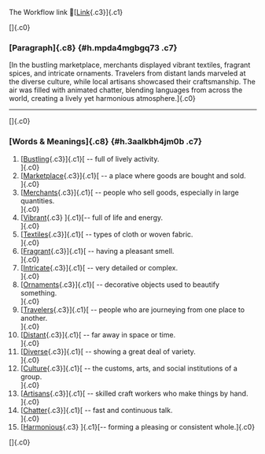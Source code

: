 The Workflow link
👏[[Link](https://www.google.com/url?q=http://www.google.com&sa=D&source=editors&ust=1760656586916518&usg=AOvVaw3fyl7xrnLSxYy2EOJyrB-1){.c3}]{.c1}

[]{.c0}

### [Paragraph]{.c8} {#h.mpda4mgbgq73 .c7}

[In the bustling marketplace, merchants displayed vibrant textiles,
fragrant spices, and intricate ornaments. Travelers from distant lands
marveled at the diverse culture, while local artisans showcased their
craftsmanship. The air was filled with animated chatter, blending
languages from across the world, creating a lively yet harmonious
atmosphere.]{.c0}

------------------------------------------------------------------------

[]{.c0}

### [Words & Meanings]{.c8} {#h.3aalkbh4jm0b .c7}

1.  [[Bustling](https://www.google.com/url?q=http://www.google.com&sa=D&source=editors&ust=1760656586917912&usg=AOvVaw0RaLGrTYX6MfF2cXkk9-WM){.c3}]{.c1}[ --
    full of lively activity.\
    ]{.c0}
2.  [[Marketplace](https://www.google.com/url?q=http://www.google.com&sa=D&source=editors&ust=1760656586918131&usg=AOvVaw0vy__No4V0iBLn26FYerGP){.c3}]{.c1}[ --
    a place where goods are bought and sold.\
    ]{.c0}
3.  [[Merchants](https://www.google.com/url?q=http://www.google.com&sa=D&source=editors&ust=1760656586918340&usg=AOvVaw1L8hL4dIDiCvqcQX2C88zP){.c3}]{.c1}[ --
    people who sell goods, especially in large quantities.\
    ]{.c0}
4.  [[Vibrant](https://www.google.com/url?q=http://www.google.com&sa=D&source=editors&ust=1760656586918569&usg=AOvVaw007KyQ7Is1zbWeQge5QVuB){.c3}
    ]{.c1}[-- full of life and energy.\
    ]{.c0}
5.  [[Textiles](https://www.google.com/url?q=http://www.google.com&sa=D&source=editors&ust=1760656586918781&usg=AOvVaw2mjDeWlXm_zMO-FKydtGe0){.c3}]{.c1}[ --
    types of cloth or woven fabric.\
    ]{.c0}
6.  [[Fragrant](https://www.google.com/url?q=http://www.google.com&sa=D&source=editors&ust=1760656586919011&usg=AOvVaw3KeyqNmxGqQlfVnncBAxNR){.c3}]{.c1}[ --
    having a pleasant smell.\
    ]{.c0}
7.  [[Intricate](https://www.google.com/url?q=http://www.google.com&sa=D&source=editors&ust=1760656586919247&usg=AOvVaw3IYDTiJckM6qGazXJ1bDB7){.c3}]{.c1}[ --
    very detailed or complex.\
    ]{.c0}
8.  [[Ornaments](https://www.google.com/url?q=http://www.google.com&sa=D&source=editors&ust=1760656586919440&usg=AOvVaw3SrCchM6TCe6AYEi4zUYaY){.c3}]{.c1}[ --
    decorative objects used to beautify something.\
    ]{.c0}
9.  [[Travelers](https://www.google.com/url?q=http://www.google.com&sa=D&source=editors&ust=1760656586919598&usg=AOvVaw1QQxRVqRlxsy2qJUvEAxZq){.c3}]{.c1}[ --
    people who are journeying from one place to another.\
    ]{.c0}
10. [[Distant](https://www.google.com/url?q=http://www.google.com&sa=D&source=editors&ust=1760656586919781&usg=AOvVaw0W7zWUykApBFUchIvpFYzu){.c3}]{.c1}[ --
    far away in space or time.\
    ]{.c0}
11. [[Diverse](https://www.google.com/url?q=http://www.google.com&sa=D&source=editors&ust=1760656586920009&usg=AOvVaw3WHHlW2yMI9ZW-NVR0-0E5){.c3}]{.c1}[ --
    showing a great deal of variety.\
    ]{.c0}
12. [[Culture](https://www.google.com/url?q=http://www.google.com&sa=D&source=editors&ust=1760656586920173&usg=AOvVaw2Yq8jrN7sz1gAH-2k6zz2H){.c3}]{.c1}[ --
    the customs, arts, and social institutions of a group.\
    ]{.c0}
13. [[Artisans](https://www.google.com/url?q=http://www.google.com&sa=D&source=editors&ust=1760656586920405&usg=AOvVaw3x8t87iXE59qUzfa7aZa-6){.c3}]{.c1}[ --
    skilled craft workers who make things by hand.\
    ]{.c0}
14. [[Chatter](https://www.google.com/url?q=http://www.google.com&sa=D&source=editors&ust=1760656586920690&usg=AOvVaw2J6udQKKvb5JaJ3BMwyDV2){.c3}]{.c1}[ --
    fast and continuous talk.\
    ]{.c0}
15. [[Harmonious](https://www.google.com/url?q=http://www.google.com&sa=D&source=editors&ust=1760656586920920&usg=AOvVaw26eWPpav89DjZtMJwyRUOQ){.c3}
    ]{.c1}[-- forming a pleasing or consistent whole.]{.c0}

[]{.c0}
